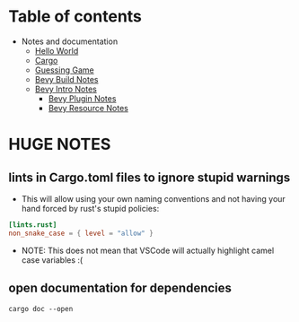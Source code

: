 # Table of contents
* Notes and documentation
    * [Hello World](./notes_and_documentation/00_hello_world/hello_world.md)
    * [Cargo](./notes_and_documentation/01_hello_cargo/hello_cargo.md)
    * [Guessing Game](./notes_and_documentation/02_guessing_game/guessing_game.md)
    * [Bevy Build Notes](./notes_and_documentation/03_bevy_build_notes/bevy_build_notes.md)
    * [Bevy Intro Notes](./notes_and_documentation/04_bevy_intro_notes/bevy_intro_notes.md)
        * [Bevy Plugin Notes](./notes_and_documentation/04_bevy_intro_notes/bevy_plugin_notes.md)
        * [Bevy Resource Notes](./notes_and_documentation/04_bevy_intro_notes/bevy_resource_notes.md)

# HUGE NOTES
## lints in Cargo.toml files to ignore stupid warnings
* This will allow using your own naming conventions and not having your hand forced by rust's stupid policies:
```toml
[lints.rust]
non_snake_case = { level = "allow" }
```
* NOTE: This does not mean that VSCode will actually highlight camel case variables :(

## open documentation for dependencies
```shell
cargo doc --open
```